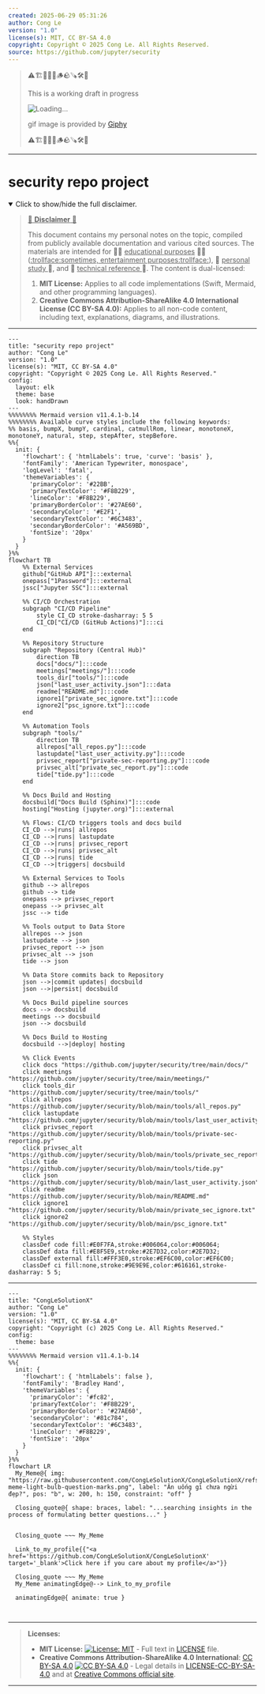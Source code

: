 ```yaml
---
created: 2025-06-29 05:31:26
author: Cong Le
version: "1.0"
license(s): MIT, CC BY-SA 4.0
copyright: Copyright © 2025 Cong Le. All Rights Reserved.
source: https://github.com/jupyter/security
---
```



> ⚠️🏗️🚧🦺🧱🪵🪨🪚🛠️👷
> 
> This is a working draft in progress
> 
> ![Loading...](https://media4.giphy.com/media/v1.Y2lkPTc5MGI3NjExZnhlc2FvOWU5b2IxNno3M2xla3JuMW1tMDA0MnFndWo3ZWg3aDN1cyZlcD12MV9pbnRlcm5hbF9naWZfYnlfaWQmY3Q9Zw/QjBgJRiftlaGhGn9wE/giphy.gif)
>
> gif image is provided by [Giphy](https://giphy.com)
> 
> ⚠️🏗️🚧🦺🧱🪵🪨🪚🛠️👷


----




# security repo project
<details open>
<summary>Click to show/hide the full disclaimer.</summary>
   
> <ins>📢 **Disclaimer** 🚨</ins>
>
> This document contains my personal notes on the topic,
> compiled from publicly available documentation and various cited sources.
> The materials are intended for 👨‍🎓 <ins>educational purposes</ins> 👨‍🎓 (<ins>:trollface:sometimes, entertainment purposes:trollface:</ins>), 📖 <ins> personal study </ins> 📖, and 🔖 <ins> technical reference </ins> 🔖.
> The content is dual-licensed:
> 1. **MIT License:** Applies to all code implementations (Swift, Mermaid, and other programming languages).
> 2. **Creative Commons Attribution-ShareAlike 4.0 International License (CC BY-SA 4.0):** Applies to all non-code content, including text, explanations, diagrams, and illustrations.

</details>



---

```mermaid
---
title: "security repo project"
author: "Cong Le"
version: "1.0"
license(s): "MIT, CC BY-SA 4.0"
copyright: "Copyright © 2025 Cong Le. All Rights Reserved."
config:
  layout: elk
  theme: base
  look: handDrawn
---
%%%%%%%% Mermaid version v11.4.1-b.14
%%%%%%%% Available curve styles include the following keywords:
%% basis, bumpX, bumpY, cardinal, catmullRom, linear, monotoneX, monotoneY, natural, step, stepAfter, stepBefore.
%%{
  init: {
    'flowchart': { 'htmlLabels': true, 'curve': 'basis' },
    'fontFamily': 'American Typewriter, monospace',
    'logLevel': 'fatal',
    'themeVariables': {
      'primaryColor': '#22BB',
      'primaryTextColor': '#F8B229',
      'lineColor': '#F8B229',
      'primaryBorderColor': '#27AE60',
      'secondaryColor': '#E2F1',
      'secondaryTextColor': '#6C3483',
      'secondaryBorderColor': '#A569BD',
      'fontSize': '20px'
    }
  }
}%%
flowchart TB
    %% External Services
    github["GitHub API"]:::external
    onepass["1Password"]:::external
    jssc["Jupyter SSC"]:::external

    %% CI/CD Orchestration
    subgraph "CI/CD Pipeline" 
        style CI_CD stroke-dasharray: 5 5
        CI_CD["CI/CD (GitHub Actions)"]:::ci
    end

    %% Repository Structure
    subgraph "Repository (Central Hub)"
        direction TB
        docs["docs/"]:::code
        meetings["meetings/"]:::code
        tools_dir["tools/"]:::code
        json["last_user_activity.json"]:::data
        readme["README.md"]:::code
        ignore1["private_sec_ignore.txt"]:::code
        ignore2["psc_ignore.txt"]:::code
    end

    %% Automation Tools
    subgraph "tools/"
        direction TB
        allrepos["all_repos.py"]:::code
        lastupdate["last_user_activity.py"]:::code
        privsec_report["private-sec-reporting.py"]:::code
        privsec_alt["private_sec_report.py"]:::code
        tide["tide.py"]:::code
    end

    %% Docs Build and Hosting
    docsbuild["Docs Build (Sphinx)"]:::code
    hosting["Hosting (jupyter.org)"]:::external

    %% Flows: CI/CD triggers tools and docs build
    CI_CD -->|runs| allrepos
    CI_CD -->|runs| lastupdate
    CI_CD -->|runs| privsec_report
    CI_CD -->|runs| privsec_alt
    CI_CD -->|runs| tide
    CI_CD -->|triggers| docsbuild

    %% External Services to Tools
    github --> allrepos
    github --> tide
    onepass --> privsec_report
    onepass --> privsec_alt
    jssc --> tide

    %% Tools output to Data Store
    allrepos --> json
    lastupdate --> json
    privsec_report --> json
    privsec_alt --> json
    tide --> json

    %% Data Store commits back to Repository
    json -->|commit updates| docsbuild
    json -->|persist| docsbuild

    %% Docs Build pipeline sources
    docs --> docsbuild
    meetings --> docsbuild
    json --> docsbuild

    %% Docs Build to Hosting
    docsbuild -->|deploy| hosting

    %% Click Events
    click docs "https://github.com/jupyter/security/tree/main/docs/"
    click meetings "https://github.com/jupyter/security/tree/main/meetings/"
    click tools_dir "https://github.com/jupyter/security/tree/main/tools/"
    click allrepos "https://github.com/jupyter/security/blob/main/tools/all_repos.py"
    click lastupdate "https://github.com/jupyter/security/blob/main/tools/last_user_activity.py"
    click privsec_report "https://github.com/jupyter/security/blob/main/tools/private-sec-reporting.py"
    click privsec_alt "https://github.com/jupyter/security/blob/main/tools/private_sec_report.py"
    click tide "https://github.com/jupyter/security/blob/main/tools/tide.py"
    click json "https://github.com/jupyter/security/blob/main/last_user_activity.json"
    click readme "https://github.com/jupyter/security/blob/main/README.md"
    click ignore1 "https://github.com/jupyter/security/blob/main/private_sec_ignore.txt"
    click ignore2 "https://github.com/jupyter/security/blob/main/psc_ignore.txt"

    %% Styles
    classDef code fill:#E0F7FA,stroke:#006064,color:#006064;
    classDef data fill:#E8F5E9,stroke:#2E7D32,color:#2E7D32;
    classDef external fill:#FFF3E0,stroke:#EF6C00,color:#EF6C00;
    classDef ci fill:none,stroke:#9E9E9E,color:#616161,stroke-dasharray: 5 5;

```

---

<!-- 
```mermaid
%% Current Mermaid version
info
```  -->


```mermaid
---
title: "CongLeSolutionX"
author: "Cong Le"
version: "1.0"
license(s): "MIT, CC BY-SA 4.0"
copyright: "Copyright (c) 2025 Cong Le. All Rights Reserved."
config:
  theme: base
---
%%%%%%%% Mermaid version v11.4.1-b.14
%%{
  init: {
    'flowchart': { 'htmlLabels': false },
    'fontFamily': 'Bradley Hand',
    'themeVariables': {
      'primaryColor': '#fc82',
      'primaryTextColor': '#F8B229',
      'primaryBorderColor': '#27AE60',
      'secondaryColor': '#81c784',
      'secondaryTextColor': '#6C3483',
      'lineColor': '#F8B229',
      'fontSize': '20px'
    }
  }
}%%
flowchart LR
  My_Meme@{ img: "https://raw.githubusercontent.com/CongLeSolutionX/CongLeSolutionX/refs/heads/main/assets/images/My-meme-light-bulb-question-marks.png", label: "Ăn uống gì chưa ngừi đẹp?", pos: "b", w: 200, h: 150, constraint: "off" }

  Closing_quote@{ shape: braces, label: "...searching insights in the process of formulating better questions..." }
    

  Closing_quote ~~~ My_Meme
    
  Link_to_my_profile{{"<a href='https://github.com/CongLeSolutionX/CongLeSolutionX' target='_blank'>Click here if you care about my profile</a>"}}

  Closing_quote ~~~ My_Meme
  My_Meme animatingEdge@--> Link_to_my_profile
  
  animatingEdge@{ animate: true }



```

---
>**Licenses:**
>
>- **MIT License:**  [![License: MIT](https://img.shields.io/badge/License-MIT-yellow.svg)](LICENSE) - Full text in [LICENSE](LICENSE) file.
>- **Creative Commons Attribution-ShareAlike 4.0 International**: [CC BY-SA 4.0](https://creativecommons.org/licenses/by-sa/4.0/) [![CC BY-SA 4.0](https://licensebuttons.net/l/by-sa/4.0/88x31.png)](https://creativecommons.org/licenses/by-sa/4.0/) - Legal details in [LICENSE-CC-BY-SA-4.0](THE_PAST/LICENSE-CC-BY-SA-4.0) and at [Creative Commons official site](https://creativecommons.org/licenses/by-sa/4.0/).
>
---

